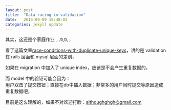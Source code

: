 ```yaml
---
layout: post
title:  "Data racing in validation"
date:   2015-09-09 18:48:03
categories: jekyll update
---
```


其实，这还是个家庭作业 `,,Ծ‸Ծ,,`

看了这篇文章[race-conditions-with-duplicate-unique-keys][unique-keys]，讲的是 validation 在 rails 层面和 mysql 层面的差别，

如果在 migration 中加入了 unique index，应该是不会产生重复数据的，

而 model 中的验证可能会因为：  
用户双击了提交按钮；直接在db中插入数据；非常多的用户同时提交等原因造成重复数据吧，

目前是这么理解的，如果不对欢迎打脸：althoughghgh@gmail.com



[unique-keys]: http://makandracards.com/makandra/13901-understand-and-fix-race-conditions-with-duplicate-unique-keys-in-rails-mysql